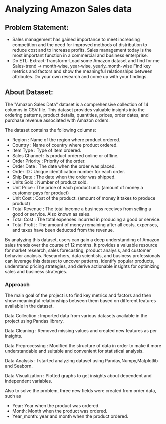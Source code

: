 # Analyzing Amazon Sales data


## Problem Statement:

* Sales management has gained importance to meet increasing competition and the need for improved methods of distribution to reduce cost and to increase profits. Sales management today is the most important function in a commercial and business enterprise.
* Do ETL: Extract-Transform-Load some Amazon dataset and find for me Sales-trend -> month-wise, year-wise, yearly_month-wise Find key metrics and factors and show the meaningful relationships between attributes. Do your own research and come up with your findings.

  
## About Dataset:
The "Amazon Sales Data" dataset is a comprehensive collection of 14 columns in CSV file. This dataset provides valuable insights into the ordering patterns, product details, quantities, prices, order dates, and purchase revenue associated with Amazon orders.

The dataset contains the following columns:

* Region : Name of the region where product ordered.
* Country : Name of country where product ordered.
* Item Type : Type of item ordered.       
* Sales Channel : Is product ordered online or offline.  
* Order Priority : Priority of the order.
* Order Date : The date when the order was placed.
* Order ID : Unique identification number for each order.
* Ship Date : The date when the order was shipped.
* Units Sold : Number of product sold.
* Unit Price : The price of each product unit. (amount of money a customer pays for product)
* Unit Cost : Cost of the product. (amount of money it takes to produce product)
* Total Revenue : The total income a business receives from selling a good or service. Also known as sales.
* Total Cost : The total expenses incurred in producing a good or service.
* Total Profit : The amount of money remaining after all costs, expenses, and taxes have been deducted from the revenue.
  
By analyzing this dataset, users can gain a deep understanding of Amazon sales trends over the course of 12 months. It provides a valuable resource for market research, sales forecasting, product analysis, and customer behavior analysis. Researchers, data scientists, and business professionals can leverage this dataset to uncover patterns, identify popular products, understand pricing strategies, and derive actionable insights for optimizing sales and business strategies.

### Approach
The main goal of the project is to find key metrics and factors and then show meaningful relationships between them based on different features available in the dataset.

Data Collection : Imported data from various datasets available in the project using Pandas library.

Data Cleaning : Removed missing values and created new features as per insights.

Data Preprocessing : Modified the structure of data in order to make it more understandable and suitable and convenient for statistical analysis.

Data Analysis : I started analyzing dataset using Pandas,Numpy,Matplotlib and Seaborn.

Data Visualization : Plotted graphs to get insights about dependent and independent variables.

Also to solve the problem, three new fields were created from order data, such as
* Year: Year when the product was ordered.
* Month: Month when the product was ordered.
* Year_month: year and month when the product ordered.

